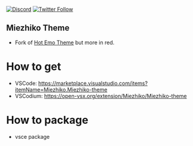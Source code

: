 [![Discord](https://img.shields.io/discord/611822838831251466?label=Discord&color=pink)](https://discord.gg/GdzjVvD)
[![Twitter Follow](https://img.shields.io/twitter/follow/Miezhiko.svg?style=social)](https://twitter.com/Miezhiko)

## Miezhiko Theme

 - Fork of [Hot Emo Theme](https://github.com/Miezhiko/Miezhiko-theme) but more in red.

# How to get

 - VSCode: https://marketplace.visualstudio.com/items?itemName=Miezhiko.Miezhiko-theme
 - VSCodium: https://open-vsx.org/extension/Miezhiko/Miezhiko-theme

# How to package

 - vsce package

